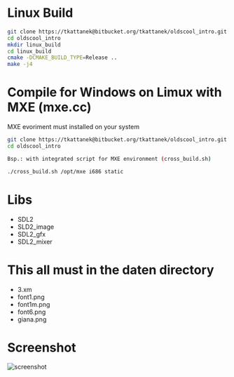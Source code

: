 # Linux Build
```Bash  
git clone https://tkattanek@bitbucket.org/tkattanek/oldscool_intro.git
cd oldscool_intro
mkdir linux_build
cd linux_build
cmake -DCMAKE_BUILD_TYPE=Release ..
make -j4
```

# Compile for Windows on Limux with MXE (mxe.cc)
MXE evoriment must installed on your system
```Bash  
git clone https://tkattanek@bitbucket.org/tkattanek/oldscool_intro.git
cd oldscool_intro

Bsp.: with integrated script for MXE environment (cross_build.sh)

./cross_build.sh /opt/mxe i686 static
```
# Libs
- SDL2
- SLD2_image
- SDL2_gfx
- SDL2_mixer

# This all must in the daten directory
- 3.xm
- font1.png
- font1m.png
- font6.png
- giana.png


# Screenshot

![screenshot](http://picload.org/image/adolalp/oldscool_intro_s.png)
